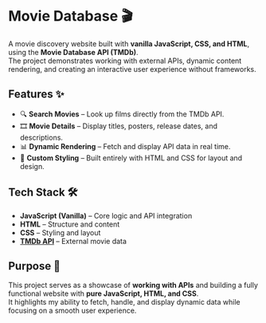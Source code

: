 # Movie Database 🎬

A movie discovery website built with **vanilla JavaScript, CSS, and HTML**, using the **Movie Database API (TMDb)**.  
The project demonstrates working with external APIs, dynamic content rendering, and creating an interactive user experience without frameworks.  

## Features ✨
- 🔍 **Search Movies** – Look up films directly from the TMDb API.  
- 🎞️ **Movie Details** – Display titles, posters, release dates, and descriptions.  
- 📊 **Dynamic Rendering** – Fetch and display API data in real time.  
- 🎨 **Custom Styling** – Built entirely with HTML and CSS for layout and design.  

## Tech Stack 🛠️
- **JavaScript (Vanilla)** – Core logic and API integration  
- **HTML** – Structure and content  
- **CSS** – Styling and layout  
- **[TMDb API](https://developer.themoviedb.org/)** – External movie data  

## Purpose 📌
This project serves as a showcase of **working with APIs** and building a fully functional website with **pure JavaScript, HTML, and CSS**.  
It highlights my ability to fetch, handle, and display dynamic data while focusing on a smooth user experience.  
